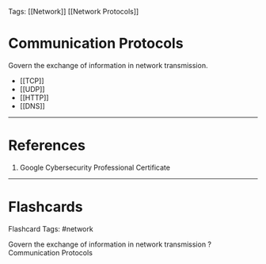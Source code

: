 Tags: [[Network]] [[Network Protocols]]
# Communication Protocols

Govern the exchange of information in network transmission.

- [[TCP]]
- [[UDP]]
- [[HTTP]]
- [[DNS]]

---
# References

1. Google Cybersecurity Professional Certificate

---
# Flashcards

Flashcard Tags: #network 

Govern the exchange of information in network transmission
?
Communication Protocols
<!--SR:!2024-05-12,1,190-->